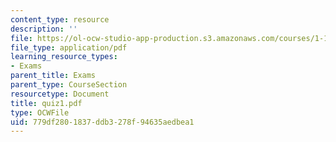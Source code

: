 ```yaml
---
content_type: resource
description: ''
file: https://ol-ocw-studio-app-production.s3.amazonaws.com/courses/1-124j-foundations-of-software-engineering-fall-2000/779df2801837ddb3278f94635aedbea1_quiz1.pdf
file_type: application/pdf
learning_resource_types:
- Exams
parent_title: Exams
parent_type: CourseSection
resourcetype: Document
title: quiz1.pdf
type: OCWFile
uid: 779df280-1837-ddb3-278f-94635aedbea1
---
```

